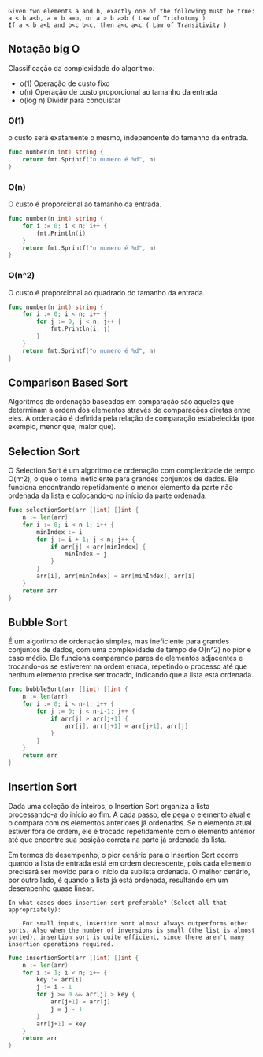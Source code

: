 ```none
Given two elements a and b, exactly one of the following must be true: a < b a<b, a = b a=b, or a > b a>b ( Law of Trichotomy )
If a < b a<b and b<c b<c, then a<c a<c ( Law of Transitivity )
```

## Notação big O

Classificação da complexidade do algoritmo.

-   o(1) Operação de custo fixo
-   o(n) Operação de custo proporcional ao tamanho da entrada
-   o(log n) Dividir para conquistar

### O(1)

o custo será exatamente o mesmo, independente do tamanho da entrada.

```go
func number(n int) string {
    return fmt.Sprintf("o numero é %d", n)
}
```

### O(n)

O custo é proporcional ao tamanho da entrada.

```go
func number(n int) string {
    for i := 0; i < n; i++ {
        fmt.Println(i)
    }
    return fmt.Sprintf("o numero é %d", n)
}
```

### O(n^2)

O custo é proporcional ao quadrado do tamanho da entrada.

```go
func number(n int) string {
    for i := 0; i < n; i++ {
        for j := 0; j < n; j++ {
            fmt.Println(i, j)
        }
    }
    return fmt.Sprintf("o numero é %d", n)
}
```

## Comparison Based Sort

Algoritmos de ordenação baseados em comparação são aqueles que determinam a ordem dos elementos através de comparações diretas entre eles. A ordenação é definida pela relação de comparação estabelecida (por exemplo, menor que, maior que).

## Selection Sort

O Selection Sort é um algoritmo de ordenação com complexidade de tempo O(n^2), o que o torna ineficiente para grandes conjuntos de dados. Ele funciona encontrando repetidamente o menor elemento da parte não ordenada da lista e colocando-o no início da parte ordenada.

```go
func selectionSort(arr []int) []int {
	n := len(arr)
	for i := 0; i < n-1; i++ {
		minIndex := i
		for j := i + 1; j < n; j++ {
			if arr[j] < arr[minIndex] {
				minIndex = j
			}
		}
		arr[i], arr[minIndex] = arr[minIndex], arr[i]
	}
	return arr
}
```

## Bubble Sort

É um algoritmo de ordenação simples, mas ineficiente para grandes conjuntos de dados, com uma complexidade de tempo de O(n^2) no pior e caso médio. Ele funciona comparando pares de elementos adjacentes e trocando-os se estiverem na ordem errada, repetindo o processo até que nenhum elemento precise ser trocado, indicando que a lista está ordenada.

```go
func bubbleSort(arr []int) []int {
	n := len(arr)
	for i := 0; i < n-1; i++ {
		for j := 0; j < n-i-1; j++ {
			if arr[j] > arr[j+1] {
				arr[j], arr[j+1] = arr[j+1], arr[j]
			}
		}
	}
	return arr
}
```

## Insertion Sort

Dada uma coleção de inteiros, o Insertion Sort organiza a lista processando-a do início ao fim. A cada passo, ele pega o elemento atual e o compara com os elementos anteriores já ordenados. Se o elemento atual estiver fora de ordem, ele é trocado repetidamente com o elemento anterior até que encontre sua posição correta na parte já ordenada da lista.

Em termos de desempenho, o pior cenário para o Insertion Sort ocorre quando a lista de entrada está em ordem decrescente, pois cada elemento precisará ser movido para o início da sublista ordenada. O melhor cenário, por outro lado, é quando a lista já está ordenada, resultando em um desempenho quase linear.

```text
In what cases does insertion sort preferable? (Select all that appropriately):

    For small inputs, insertion sort almost always outperforms other sorts. Also when the number of inversions is small (the list is almost sorted), insertion sort is quite efficient, since there aren't many insertion operations required.
```

```go
func insertionSort(arr []int) []int {
	n := len(arr)
	for i := 1; i < n; i++ {
		key := arr[i]
		j := i - 1
		for j >= 0 && arr[j] > key {
			arr[j+1] = arr[j]
			j = j - 1
		}
		arr[j+1] = key
	}
	return arr
}
```
